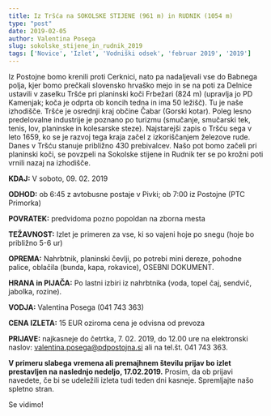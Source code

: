 ```yaml
---
title: Iz Tršća na SOKOLSKE STIJENE (961 m) in RUDNIK (1054 m)
type: "post"
date: 2019-02-05
author: Valentina Posega
slug: sokolske_stijene_in_rudnik_2019
tags: ['Novice', 'Izlet', 'Vodniški odsek', 'februar 2019', '2019']
---
```



Iz Postojne bomo krenili proti Cerknici, nato pa nadaljevali vse do Babnega polja, kjer bomo prečkali slovensko hrvaško mejo in se na poti za Delnice ustavili v zaselku Tršće pri planinski koči Frbežari (824 m) (upravlja jo PD Kamenjak; koča je odprta ob koncih tedna in ima 50 ležišč). <!--more-->
Tu je naše izhodišče. Tršće je osrednji kraj občine Čabar (Gorski kotar). Poleg lesno predelovalne industrije je poznano po turizmu (smučanje, smučarski tek, tenis, lov, planinske in kolesarske steze). Najstarejši zapis o Tršću sega v leto 1659, ko se je razvoj tega kraja začel z izkoriščanjem železove rude. Danes v Tršću stanuje približno 430 prebivalcev.
Našo pot bomo začeli pri planinski koči, se povzpeli na Sokolske stijene in Rudnik ter se po krožni poti vrnili nazaj na izhodišče.

**KDAJ:**  		V soboto, 09. 02. 2019

**ODHOD:**		ob 6:45 z avtobusne postaje v Pivki; ob 7:00 iz Postojne (PTC Primorka) 

**POVRATEK:**		predvidoma pozno popoldan na zborna mesta

**TEŽAVNOST:**  	Izlet je primeren za vse, ki so vajeni hoje po snegu (hoje bo približno 5-6 ur)

**OPREMA:**  	Nahrbtnik, planinski čevlji, po potrebi mini dereze, pohodne palice, oblačila (bunda, kapa, rokavice), OSEBNI DOKUMENT.

**HRANA in PIJAČA:**  Po lastni izbiri iz nahrbtnika (voda, topel čaj, sendvič, jabolka, rozine).

**VODJA:**  		Valentina Posega (041 743 363)

**CENA IZLETA:**  	15 EUR oziroma cena je odvisna od prevoza

**PRIJAVE:** 	najkasneje do četrtka, 7. 02. 2019, do 12.00 ure na elektronski naslov: valentina.posega@pdpostojna.si ali na tel.št. 041 743 363.

**V primeru slabega vremena ali premajhnem številu prijav bo izlet prestavljen na naslednjo nedeljo, 17.02.2019.** 
Prosim, da ob prijavi navedete, če bi se udeležili izleta tudi teden dni kasneje. 
Spremljajte našo spletno stran. 

Se vidimo!
